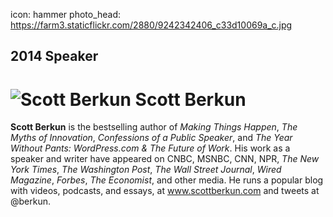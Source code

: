 icon: hammer
photo_head: https://farm3.staticflickr.com/2880/9242342406_c33d10069a_c.jpg

## 2014 Speaker

# ![Scott Berkun](http://imgs.wds.fm/scott-berkun-round.png) Scott Berkun

<div class="zig-zags_blue"></div>

**Scott Berkun** is the bestselling author of *Making Things Happen*, *The Myths of Innovation*, *Confessions of a Public Speaker*, and *The Year Without Pants: WordPress.com & The Future of Work*. His work as a speaker and writer have appeared on CNBC, MSNBC, CNN, NPR, *The New York Times*, *The Washington Post*, *The Wall Street Journal*, *Wired Magazine*, *Forbes*, *The Economist*, and other media. He runs a popular blog with videos, podcasts, and essays, at www.scottberkun.com and tweets at @berkun.


